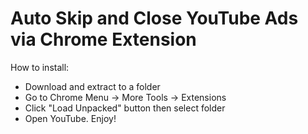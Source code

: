 # Auto Skip and Close YouTube Ads via Chrome Extension

How to install:

- Download and extract to a folder
- Go to Chrome Menu -> More Tools -> Extensions
- Click "Load Unpacked" button then select folder
- Open YouTube. Enjoy!
